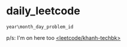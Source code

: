 # daily_leetcode

`year\month_day_problem_id`

p/s: I'm on here too [<leetcode/khanh-techbk>](https://leetcode.com/u/khanh-techbk/)
